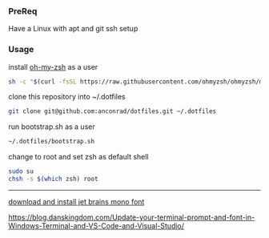 ### PreReq
Have a Linux with apt and git ssh setup

### Usage
install [oh-my-zsh](https://github.com/ohmyzsh/ohmyzsh) as a user
```bash
sh -c "$(curl -fsSL https://raw.githubusercontent.com/ohmyzsh/ohmyzsh/master/tools/install.sh)"
```

clone this repository into ~/.dotfiles
```bash
git clone git@github.com:anconrad/dotfiles.git ~/.dotfiles
```

run bootstrap.sh as a user
```bash
~/.dotfiles/bootstrap.sh
```

change to root and set zsh as default shell
```bash
sudo su
chsh -s $(which zsh) root
```

---
[download and install jet brains mono font](https://www.jetbrains.com/lp/mono/)

https://blog.danskingdom.com/Update-your-terminal-prompt-and-font-in-Windows-Terminal-and-VS-Code-and-Visual-Studio/
